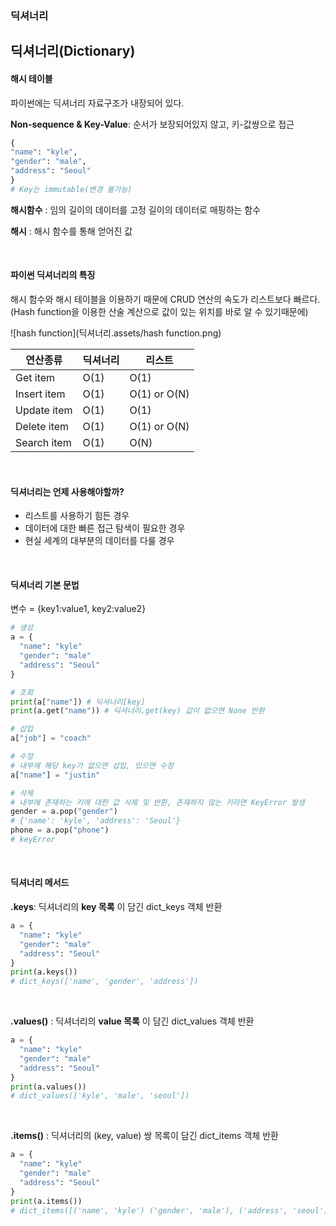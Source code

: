 ### 딕셔너리

## 딕셔너리(Dictionary)

#### 해시 테이블

파이썬에는 딕셔너리 자료구조가 내장되어 있다.

**Non-sequence & Key-Value**: 순서가 보장되어있지 않고, 키-값쌍으로 접근

```python
{
"name": "kyle",
"gender": "male",
"address": "Seoul"
}
# Key는 immutable(변경 불가능) 
```

**해시함수** : 임의 길이의 데이터를 고정 길이의 데이터로 매핑하는 함수

**해시** : 해시 함수를 통해 얻어진 값

<br>

#### 파이썬 딕셔너리의 특징

해시 함수와 해시 테이블을 이용하기 때문에 CRUD 연산의 속도가 리스트보다 빠르다. (Hash function을 이용한 산술 계산으로 값이 있는 위치를 바로 알 수 있기때문에)

![hash function](딕셔너리.assets/hash function.png)

| 연산종류        | 딕셔너리 | 리스트          |
| ----------- | ---- | ------------ |
| Get item    | O(1) | O(1)         |
| Insert item | O(1) | O(1) or O(N) |
| Update item | O(1) | O(1)         |
| Delete item | O(1) | O(1) or O(N) |
| Search item | O(1) | O(N)         |

<br>

#### 딕셔너리는 언제 사용해야할까?

* 리스트를 사용하기 힘든 경우
* 데이터에 대한 빠른 접근 탐색이 필요한 경우
* 현실 세계의 대부분의 데이터를 다룰 경우

<br>

#### 딕셔너리 기본 문법

변수 = {key1:value1, key2:value2}

```python
# 생성
a = {
  "name": "kyle"
  "gender": "male"
  "address": "Seoul"
}

# 조회
print(a["name"]) # 딕셔너리[key]
print(a.get("name")) # 딕셔너리.get(key) 값이 없으면 None 반환 

# 삽입
a["job"] = "coach"

# 수정
# 내부에 해당 key가 없으면 삽입, 있으면 수정
a["name"] = "justin"

# 삭제
# 내부에 존재하는 키에 대한 값 삭제 및 반환, 존재하지 않는 키라면 KeyError 발생
gender = a.pop("gender")
# {'name': 'kyle', 'address': 'Seoul'}
phone = a.pop("phone")
# keyError
```

<br>

#### 딕셔너리 메서드

**.keys**: 딕셔너리의 **key 목록** 이 담긴 dict_keys 객체 반환

```python
a = {
  "name": "kyle"
  "gender": "male"
  "address": "Seoul"
}
print(a.keys())
# dict_keys(['name', 'gender', 'address'])
```

<br>

**.values()** : 딕셔너리의 **value 목록** 이 담긴 dict_values 객체 반환

```python
a = {
  "name": "kyle"
  "gender": "male"
  "address": "Seoul"
}
print(a.values())
# dict_values(['kyle', 'male', 'seoul'])
```

<br>

**.items()** : 딕셔너리의 (key, value) 쌍 목록이 담긴 dict_items 객체 반환

```python
a = {
  "name": "kyle"
  "gender": "male"
  "address": "Seoul"
}
print(a.items())
# dict_items([('name', 'kyle') ('gender', 'male'), ('address', 'seoul')])
```

<br>
